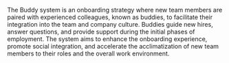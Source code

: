 The Buddy system is an onboarding strategy where new team members are paired with experienced colleagues, known as buddies, to facilitate their integration into the team and company culture. Buddies guide new hires, answer questions, and provide support during the initial phases of employment. The system aims to enhance the onboarding experience, promote social integration, and accelerate the acclimatization of new team members to their roles and the overall work environment.
